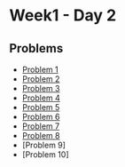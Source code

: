 # Week1 - Day 2

## Problems
- [Problem 1](https://github.com/Codingodfather01/PIPTP-Prep-2025/blob/3621b11059fbff9dac2ecd5c7edc1cf9e6f46c62/Week1/Day2/problem1)
- [Problem 2](https://github.com/Codingodfather01/PIPTP-Prep-2025/blob/fc1bf0e35139ca50889d0411c41b341c95594a8d/Week1/Day2/problem2)
- [Problem 3](https://github.com/Codingodfather01/PIPTP-Prep-2025/blob/0f9bdf1999b75b9fccdcbdae1582c089b98b3e6f/Week1/Day2/problem3)
- [Problem 4](https://github.com/Codingodfather01/PIPTP-Prep-2025/blob/34f07763367532423aca6e41f8afb2e295ac3090/Week1/Day2/problem4)
- [Problem 5](https://github.com/Codingodfather01/PIPTP-Prep-2025/blob/682a2a88cc5e3026986d6b0e2d020a934a111c4e/Week1/Day2/problem5)
- [Problem 6](https://github.com/Codingodfather01/PIPTP-Prep-2025/blob/53aebca3e3469c300d226a45d7eb808f6fca9238/Week1/Day2/problem6)
- [Problem 7](https://github.com/Codingodfather01/PIPTP-Prep-2025/blob/6e3c62529e2c657eceede8dee32341df4011b1cf/Week1/Day2/problem7)
- [Problem 8](https://github.com/Codingodfather01/PIPTP-Prep-2025/blob/9eb990ebf168ebd909a44a4f5cff7c14ba8113bb/Week1/Day2/problem8)
- [Problem 9]
- [Problem 10]
